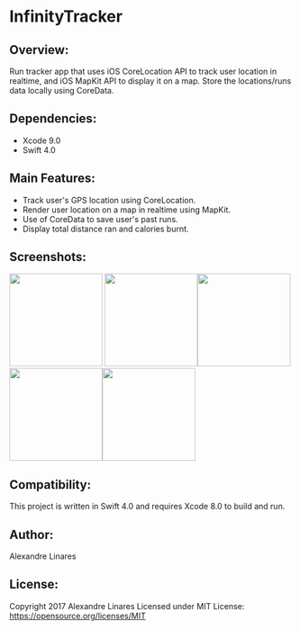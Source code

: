 # InfinityTracker

## Overview:

Run tracker app that uses iOS CoreLocation API to track user location in realtime, and iOS MapKit API to display it on a map. Store the locations/runs data locally using CoreData.

## Dependencies: 

- Xcode 9.0
- Swift 4.0

## Main Features:

- Track user's GPS location using CoreLocation.
- Render user location on a map in realtime using MapKit.
- Use of CoreData to save user's past runs.
- Display total distance ran and calories burnt.

## Screenshots:

<inline><img src="https://user-images.githubusercontent.com/29719383/29948743-9ba7c3fe-8eeb-11e7-9cc1-8da94cb87697.png" width="165">
<img src="https://user-images.githubusercontent.com/29719383/29948749-9bf38f50-8eeb-11e7-8916-fcf98b320e29.png" width="165"><img src="https://user-images.githubusercontent.com/29719383/29948746-9bed5ed2-8eeb-11e7-925b-b3d67a11acd6.png" width="165"><img src="https://user-images.githubusercontent.com/29719383/29948745-9bec6374-8eeb-11e7-9fe7-40e46887601a.png" width="165"><img src="https://user-images.githubusercontent.com/29719383/29948744-9bea638a-8eeb-11e7-9d99-2dad937f1736.png" width="165">
<inline>

## Compatibility:

This project is written in Swift 4.0 and requires Xcode 8.0 to build and run.

## Author:

Alexandre Linares

## License:

Copyright 2017 Alexandre Linares
Licensed under MIT License: 
https://opensource.org/licenses/MIT
